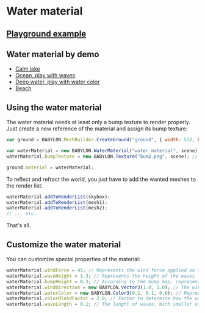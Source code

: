 # Water material

## [Playground example](http://www.babylonjs-playground.com/#1SLLOJ#6)

## Water material by demo

-   [Calm lake](http://www.babylonjs-playground.com/#1SLLOJ#15)
-   [Ocean, play with waves](http://www.babylonjs-playground.com/#1SLLOJ#17)
-   [Deep water, play with water color](http://www.babylonjs-playground.com/#1SLLOJ#18)
-   [Beach](http://www.babylonjs-playground.com/#1SLLOJ#19)

## Using the water material

The water material needs at least only a bump texture to render properly.
Just create a new reference of the material and assign its bump texture:

```javascript
var ground = BABYLON.MeshBuilder.CreateGround("ground", { width: 512, height: 512, subdivisions: 32 }, scene);

var waterMaterial = new BABYLON.WaterMaterial("water_material", scene);
waterMaterial.bumpTexture = new BABYLON.Texture("bump.png", scene); // Set the bump texture

ground.material = waterMaterial;
```

To reflect and refract the world, you just have to add the wanted meshes to the render list:

```javascript
waterMaterial.addToRenderList(skybox);
waterMaterial.addToRenderList(mesh1);
waterMaterial.addToRenderList(mesh2);
// ... etc.
```

That's all.

## Customize the water material

You can customize special properties of the material:

```javascript
waterMaterial.windForce = 45; // Represents the wind force applied on the water surface
waterMaterial.waveHeight = 1.3; // Represents the height of the waves
waterMaterial.bumpHeight = 0.3; // According to the bump map, represents the pertubation of reflection and refraction
waterMaterial.windDirection = new BABYLON.Vector2(1.0, 1.0); // The wind direction on the water surface (on width and height)
waterMaterial.waterColor = new BABYLON.Color3(0.1, 0.1, 0.6); // Represents the water color mixed with the reflected and refracted world
waterMaterial.colorBlendFactor = 2.0; // Factor to determine how the water color is blended with the reflected and refracted world
waterMaterial.waveLength = 0.1; // The lenght of waves. With smaller values, more waves are generated
```
